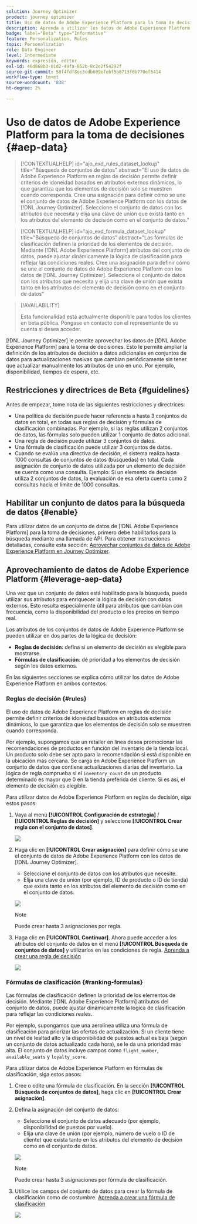 ```yaml
---
solution: Journey Optimizer
product: journey optimizer
title: Uso de datos de Adobe Experience Platform para la toma de decisiones (Beta)
description: Aprenda a utilizar los datos de Adobe Experience Platform para la toma de decisiones.
badge: label="Beta" type="Informative"
feature: Personalization, Rules
topic: Personalization
role: Data Engineer
level: Intermediate
keywords: expresión, editor
exl-id: 46d868b3-01d2-49fa-852b-8c2e2f54292f
source-git-commit: 58f4fdf8ec3cdb609efebf5b8713f6b770ef5414
workflow-type: tm+mt
source-wordcount: '838'
ht-degree: 2%

---
```


# Uso de datos de Adobe Experience Platform para la toma de decisiones {#aep-data}

>[!CONTEXTUALHELP]
>id="ajo_exd_rules_dataset_lookup"
>title="Búsqueda de conjuntos de datos"
>abstract="El uso de datos de Adobe Experience Platform en reglas de decisión permite definir criterios de idoneidad basados en atributos externos dinámicos, lo que garantiza que los elementos de decisión solo se muestren cuando corresponda. Cree una asignación para definir cómo se une el conjunto de datos de Adobe Experience Platform con los datos de [!DNL Journey Optimizer]. Seleccione el conjunto de datos con los atributos que necesita y elija una clave de unión que exista tanto en los atributos del elemento de decisión como en el conjunto de datos."

>[!CONTEXTUALHELP]
>id="ajo_exd_formula_dataset_lookup"
>title="Búsqueda de conjuntos de datos"
>abstract="Las fórmulas de clasificación definen la prioridad de los elementos de decisión. Mediante [!DNL Adobe Experience Platform] atributos del conjunto de datos, puede ajustar dinámicamente la lógica de clasificación para reflejar las condiciones reales. Cree una asignación para definir cómo se une el conjunto de datos de Adobe Experience Platform con los datos de [!DNL Journey Optimizer]. Seleccione el conjunto de datos con los atributos que necesita y elija una clave de unión que exista tanto en los atributos del elemento de decisión como en el conjunto de datos"

>[!AVAILABILITY]
>
>Esta funcionalidad está actualmente disponible para todos los clientes en beta pública. Póngase en contacto con el representante de su cuenta si desea acceder.

[!DNL Journey Optimizer] le permite aprovechar los datos de [!DNL Adobe Experience Platform] para la toma de decisiones. Esto le permite ampliar la definición de los atributos de decisión a datos adicionales en conjuntos de datos para actualizaciones masivas que cambian periódicamente sin tener que actualizar manualmente los atributos de uno en uno. Por ejemplo, disponibilidad, tiempos de espera, etc.

## Restricciones y directrices de Beta {#guidelines}

Antes de empezar, tome nota de las siguientes restricciones y directrices:

* Una política de decisión puede hacer referencia a hasta 3 conjuntos de datos en total, en todas sus reglas de decisión y fórmulas de clasificación combinadas. Por ejemplo, si las reglas utilizan 2 conjuntos de datos, las fórmulas solo pueden utilizar 1 conjunto de datos adicional.
* Una regla de decisión puede utilizar 3 conjuntos de datos.
* Una fórmula de clasificación puede utilizar 3 conjuntos de datos.
* Cuando se evalúa una directiva de decisión, el sistema realiza hasta 1000 consultas de conjuntos de datos (búsquedas) en total. Cada asignación de conjunto de datos utilizada por un elemento de decisión se cuenta como una consulta. Ejemplo: Si un elemento de decisión utiliza 2 conjuntos de datos, la evaluación de esa oferta cuenta como 2 consultas hacia el límite de 1000 consultas.

## Habilitar un conjunto de datos para la búsqueda de datos {#enable}

Para utilizar datos de un conjunto de datos de [!DNL Adobe Experience Platform] para la toma de decisiones, primero debe habilitarlos para la búsqueda mediante una llamada de API. Para obtener instrucciones detalladas, consulte esta sección: [Aprovechar conjuntos de datos de Adobe Experience Platform en Journey Optimizer](../data/lookup-aep-data.md).

## Aprovechamiento de datos de Adobe Experience Platform {#leverage-aep-data}

Una vez que un conjunto de datos está habilitado para la búsqueda, puede utilizar sus atributos para enriquecer la lógica de decisión con datos externos. Esto resulta especialmente útil para atributos que cambian con frecuencia, como la disponibilidad del producto o los precios en tiempo real.

Los atributos de los conjuntos de datos de Adobe Experience Platform se pueden utilizar en dos partes de la lógica de decisión:

* **Reglas de decisión**: defina si un elemento de decisión es elegible para mostrarse.
* **Fórmulas de clasificación**: dé prioridad a los elementos de decisión según los datos externos.

En las siguientes secciones se explica cómo utilizar los datos de Adobe Experience Platform en ambos contextos.

### Reglas de decisión {#rules}

El uso de datos de Adobe Experience Platform en reglas de decisión permite definir criterios de idoneidad basados en atributos externos dinámicos, lo que garantiza que los elementos de decisión solo se muestren cuando corresponda.

Por ejemplo, supongamos que un retailer en línea desea promocionar las recomendaciones de productos en función del inventario de la tienda local. Un producto solo debe ser apto para la recomendación si está disponible en la ubicación más cercana. Se carga en Adobe Experience Platform un conjunto de datos que contiene actualizaciones diarias del inventario. La lógica de regla comprueba si el `inventory_count` de un producto determinado es mayor que 0 en la tienda preferida del cliente. Si es así, el elemento de decisión es elegible.

Para utilizar datos de Adobe Experience Platform en reglas de decisión, siga estos pasos:

1. Vaya al menú **[!UICONTROL Configuración de estrategia]** / **[!UICONTROL Reglas de decisión]** y seleccione **[!UICONTROL Crear regla con el conjunto de datos]**.

   ![](assets/exd-lookup-rule.png)

1. Haga clic en **[!UICONTROL Crear asignación]** para definir cómo se une el conjunto de datos de Adobe Experience Platform con los datos de [!DNL Journey Optimizer].

   * Seleccione el conjunto de datos con los atributos que necesite.
   * Elija una clave de unión (por ejemplo, ID de producto o ID de tienda) que exista tanto en los atributos del elemento de decisión como en el conjunto de datos.

   ![](assets/exd-lookup-mapping.png)

   >[!NOTE]
   >
   >Puede crear hasta 3 asignaciones por regla.

1. Haga clic en **[!UICONTROL Continuar]**. Ahora puede acceder a los atributos del conjunto de datos en el menú **[!UICONTROL Búsqueda de conjuntos de datos]** y utilizarlos en las condiciones de regla. [Aprenda a crear una regla de decisión](../experience-decisioning/rules.md#create)

   ![](assets/exd-lookup-menu.png)

### Fórmulas de clasificación {#ranking-formulas}

Las fórmulas de clasificación definen la prioridad de los elementos de decisión. Mediante [!DNL Adobe Experience Platform] atributos del conjunto de datos, puede ajustar dinámicamente la lógica de clasificación para reflejar las condiciones reales.

Por ejemplo, supongamos que una aerolínea utiliza una fórmula de clasificación para priorizar las ofertas de actualización. Si un cliente tiene un nivel de lealtad alto y la disponibilidad de puestos actual es baja (según un conjunto de datos actualizado cada hora), se le da una prioridad más alta. El conjunto de datos incluye campos como `flight_number`, `available_seats` y `loyalty_score`.

Para utilizar datos de Adobe Experience Platform en fórmulas de clasificación, siga estos pasos:

1. Cree o edite una fórmula de clasificación. En la sección **[!UICONTROL Búsqueda de conjuntos de datos]**, haga clic en **[!UICONTROL Crear asignación]**.

1. Defina la asignación del conjunto de datos:

   * Seleccione el conjunto de datos adecuado (por ejemplo, disponibilidad de puestos por vuelo).
   * Elija una clave de unión (por ejemplo, número de vuelo o ID de cliente) que exista tanto en los atributos del elemento de decisión como en el conjunto de datos.

   ![](assets/exd-lookup-formula-mapping.png)

   >[!NOTE]
   >
   >Puede crear hasta 3 asignaciones por fórmula de clasificación.

1. Utilice los campos del conjunto de datos para crear la fórmula de clasificación como de costumbre. [Aprenda a crear una fórmula de clasificación](ranking/ranking-formulas.md#create-ranking-formula)

   ![](assets/exd-lookup-formula-criteria.png)
